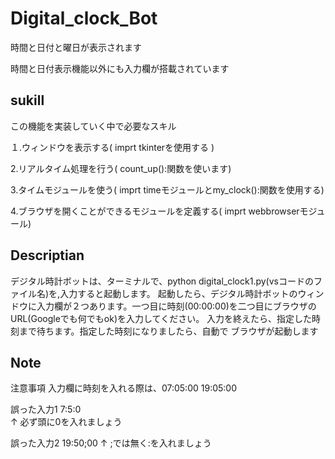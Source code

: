 # Digital_clock_Bot

 時間と日付と曜日が表示されます

 時間と日付表示機能以外にも入力欄が搭載されています

## sukill

 この機能を実装していく中で必要なスキル

 １.ウィンドウを表示する( imprt tkinterを使用する )

 2.リアルタイム処理を行う( count_up():関数を使います)

 3.タイムモジュールを使う( imprt timeモジュールとmy_clock():関数を使用する)
   
 4.ブラウザを開くことができるモジュールを定義する( imprt webbrowserモジュール)

## Descriptian

  デジタル時計ボットは、ターミナルで、python digital_clock1.py(vsコードのファイル名)を,入力すると起動します。
  起動したら、デジタル時計ボットのウィンドウに入力欄が２つあります。一つ目に時刻(00:00:00)を二つ目にブラウザのURL(Googleでも何でもok)を入力してください。
  入力を終えたら、指定した時刻まで待ちます。指定した時刻になりましたら、自動で
  ブラウザが起動します

## Note

注意事項
入力欄に時刻を入れる際は、07:05:00  19:05:00

誤った入力1    7:5:0                  
              ↑
         必ず頭に0を入れましょう

誤った入力2    19:50;00
                    ↑
              ;では無く:を入れましょう
              
              
              

